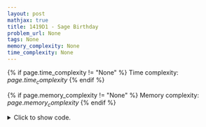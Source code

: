 ```yaml
---
layout: post
mathjax: true
title: 1419D1 - Sage Birthday
problem_url: None
tags: None
memory_complexity: None
time_complexity: None
---
```




{% if page.time_complexity != "None" %}
Time complexity: ${{ page.time_complexity }}$
{% endif %}

{% if page.memory_complexity != "None" %}
Memory complexity: ${{ page.memory_complexity }}$
{% endif %}

<details>
<summary>
<p style="display:inline">Click to show code.</p>
</summary>
```cpp
{% raw %}
using namespace std;
using ll = long long;
using ii = pair<int, int>;
using vi = vector<int>;
int main(void)
{
    int n;
    cin >> n;
    vi a(n);
    for (auto &ai : a)
        cin >> ai;
    sort(a.begin(), a.end(), greater<int>());
    vi ans(n);
    ans[0] = a[0];
    for (int i = 1; i < n; i += 2)
    {
        ans[i] = a[i];
        if (i + 1 < n)
        {
            ans[i + 1] = a[i + 1];
            swap(ans[i], ans[i + 1]);
        }
    }
    cout << (n - 1) / 2 << endl;
    for (auto x : ans)
        cout << x << " ";
    cout << endl;
    return 0;
}

{% endraw %}
```
</details>

